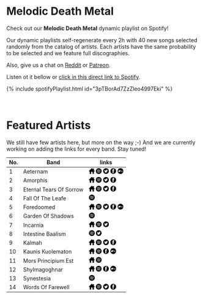 # Melodic Death Metal

Check out our **Melodic Death Metal** dynamic playlist on Spotify!

Our dynamic playlists self-regenerate every 2h with 40 new songs selected randomly from the catalog of artists. Each artists have the same probability to be selected and we feature full discographies.

Also, give us a chat on [Reddit](https://www.reddit.com/r/RadioNinjaPirata/comments/if1etd/melodic_death_metal/) or [Patreon](https://www.patreon.com/radioninjapirata).

Listen ot it bellow or [click in this direct link to Spotify](https://open.spotify.com/playlist/3pTBorAd7ZzZleo4997Eki?si=l2HH0wybTD6IdItZpwW75Q).

{% include spotifyPlaylist.html id="3pTBorAd7ZzZleo4997Eki" %}

<br>

# Featured Artists

We still have few artists here, but more on the way ;-) And we are currently working on adding the links for every band. Stay tuned!

No. | Band | links
--- | ---- | -----
1 | Aeternam | <a href="http://www.aeternamband.com/" target="_blank"><img src="assets/others_home_button.png" alt="home" height="15" width="15" /></a> <a href="https://open.spotify.com/artist/2rC2vtci4S1g3irfTDyi9s?si=LayfpOEnTWOtyMdsc8R92A" target="_blank"><img src="assets/spotify_button.png" alt="spotify" height="15" width="15" /></a> <a href="https://twitter.com/#Aeternam" target="_blank"><img src="assets/twitter_button.png" alt="twitter" height="15" width="15" /></a> <a href="https://www.facebook.com/aeternammetal" target="_blank"><img src="assets/facebook_button.png" alt="facebook" height="15" width="15" /></a> <a href="https://aeternam.bandcamp.com" target="_blank"><img src="assets/bandcamp_button.png" alt="bandcamp" height="15" width="15" /></a>
2 | Amorphis | <a href="http://www.amorphis.net/" target="_blank"><img src="assets/others_home_button.png" alt="home" height="15" width="15" /></a> <a href="https://open.spotify.com/artist/2UOVgpgiNTC6KK0vSC77aD?si=5dOsqFZNSQ6OcfCepXh07g" target="_blank"><img src="assets/spotify_button.png" alt="spotify" height="15" width="15" /></a> <a href="https://twitter.com/amorphis" target="_blank"><img src="assets/twitter_button.png" alt="twitter" height="15" width="15" /></a> <a href="https://www.facebook.com/amorphis" target="_blank"><img src="assets/facebook_button.png" alt="facebook" height="15" width="15" /></a> 
3 | Eternal Tears Of Sorrow | <a href="http://eternaltears.fi/" target="_blank"><img src="assets/others_home_button.png" alt="home" height="15" width="15" /></a> <a href="https://open.spotify.com/artist/3rdFnKhyWhTivuBFSH4YT3?si=M60o_rFeQBCBIHSzaRSRQQ" target="_blank"><img src="assets/spotify_button.png" alt="spotify" height="15" width="15" /></a> <a href="https://twitter.com/etosofficial" target="_blank"><img src="assets/twitter_button.png" alt="twitter" height="15" width="15" /></a> <a href="https://www.facebook.com/etosofficial" target="_blank"><img src="assets/facebook_button.png" alt="facebook" height="15" width="15" /></a> 
4 | Fall Of The Leafe |  <a href="https://open.spotify.com/artist/74wuD78VWnyGSwDvVtrQwn?si=TGUER7bBTAiP_I9MO24Mlw" target="_blank"><img src="assets/spotify_button.png" alt="spotify" height="15" width="15" /></a>   
5 | Foredoomed | <a href="http://foredoomed.net/home/" target="_blank"><img src="assets/others_home_button.png" alt="home" height="15" width="15" /></a> <a href="https://open.spotify.com/artist/0XGMZjc0FWuQm1dzb2yKUi?si=KquoVESISF2ITJWbWDo4Bg" target="_blank"><img src="assets/spotify_button.png" alt="spotify" height="15" width="15" /></a> <a href="https://twitter.com/foredoomedband" target="_blank"><img src="assets/twitter_button.png" alt="twitter" height="15" width="15" /></a> <a href="https://www.facebook.com/foredoomedband" target="_blank"><img src="assets/facebook_button.png" alt="facebook" height="15" width="15" /></a> <a href="https://foredoomed.bandcamp.com" target="_blank"><img src="assets/bandcamp_button.png" alt="bandcamp" height="15" width="15" /></a>
6 | Garden Of Shadows |  <a href="https://open.spotify.com/artist/4iqNfe8W0nP9pEjLjljqEV?si=u6k9E2Z8Qni65IoqEIgmpw" target="_blank"><img src="assets/spotify_button.png" alt="spotify" height="15" width="15" /></a>   
7 | Incarnia | <a href="https://myspace.com/incarnia" target="_blank"><img src="assets/others_home_button.png" alt="home" height="15" width="15" /></a> <a href="https://open.spotify.com/artist/4EdX0VsFpAj8iGs3HWbjcO?si=XS2A7DBzTVqhHuZtOZZEPw" target="_blank"><img src="assets/spotify_button.png" alt="spotify" height="15" width="15" /></a> <a href="https://twitter.com/Incarnia" target="_blank"><img src="assets/twitter_button.png" alt="twitter" height="15" width="15" /></a>  
8 | Intestine Baalism |  <a href="https://open.spotify.com/artist/2Z9z6GKa0UMW8NLx0nER8M?si=AZz71NqgQNOYwYX-s4z5Nw" target="_blank"><img src="assets/spotify_button.png" alt="spotify" height="15" width="15" /></a> <a href="https://twitter.com/#intestinebaalism" target="_blank"><img src="assets/twitter_button.png" alt="twitter" height="15" width="15" /></a>  
9 | Kalmah | <a href="http://www.kalmah.com/" target="_blank"><img src="assets/others_home_button.png" alt="home" height="15" width="15" /></a> <a href="https://open.spotify.com/artist/2YPVtFn6SsYNntkmrdDpGF?si=zNjaQfrURgWk38vqufmc1A" target="_blank"><img src="assets/spotify_button.png" alt="spotify" height="15" width="15" /></a> <a href="https://twitter.com/kalmahofficial" target="_blank"><img src="assets/twitter_button.png" alt="twitter" height="15" width="15" /></a> <a href="https://www.facebook.com/kalmahofficial" target="_blank"><img src="assets/facebook_button.png" alt="facebook" height="15" width="15" /></a> 
10 | Kaunis Kuolematon | <a href="https://kauniskuolematon.com/" target="_blank"><img src="assets/others_home_button.png" alt="home" height="15" width="15" /></a> <a href="https://open.spotify.com/artist/325i7BW7vMnVBl9YWdT6zN?si=Ty3nhkPsQlSG6ljrCw3pbg" target="_blank"><img src="assets/spotify_button.png" alt="spotify" height="15" width="15" /></a>  <a href="https://www.facebook.com/KaunisKuolematon" target="_blank"><img src="assets/facebook_button.png" alt="facebook" height="15" width="15" /></a> <a href="https://kauniskuolematon.bandcamp.com" target="_blank"><img src="assets/bandcamp_button.png" alt="bandcamp" height="15" width="15" /></a>
11 | Mors Principium Est | <a href="http://www.morsprincipiumest.com/" target="_blank"><img src="assets/others_home_button.png" alt="home" height="15" width="15" /></a> <a href="https://open.spotify.com/artist/1k0jnWb55QS6FjTU9LzMhi?si=RtVuBKYaR0uFJTZDW1WJrg" target="_blank"><img src="assets/spotify_button.png" alt="spotify" height="15" width="15" /></a>   
12 | Shylmagoghnar | <a href="http://shylmagoghnar.com/" target="_blank"><img src="assets/others_home_button.png" alt="home" height="15" width="15" /></a> <a href="https://open.spotify.com/artist/0sfWl1dWLgEtMy9oFnNoDA?si=AxtEvhxQRKGtoqKDePfNeg" target="_blank"><img src="assets/spotify_button.png" alt="spotify" height="15" width="15" /></a>  <a href="https://www.facebook.com/Shylmagoghnar" target="_blank"><img src="assets/facebook_button.png" alt="facebook" height="15" width="15" /></a> <a href="https://shylmagoghnar.bandcamp.com" target="_blank"><img src="assets/bandcamp_button.png" alt="bandcamp" height="15" width="15" /></a>
13 | Synestesia |  <a href="https://open.spotify.com/artist/2qFjGRQKbV3SZ2uLyfe2rz?si=WkyqyqSqTGCyrj6_p-JifA" target="_blank"><img src="assets/spotify_button.png" alt="spotify" height="15" width="15" /></a>   
14 | Words Of Farewell | <a href="https://www.wordsoffarewell.com/" target="_blank"><img src="assets/others_home_button.png" alt="home" height="15" width="15" /></a> <a href="https://open.spotify.com/artist/1tcrgTKBUpGVRGnPz4breO?si=Ucx610EKTDKhIIiD5dhxGQ" target="_blank"><img src="assets/spotify_button.png" alt="spotify" height="15" width="15" /></a> <a href="https://twitter.com/WordsOfFarewell" target="_blank"><img src="assets/twitter_button.png" alt="twitter" height="15" width="15" /></a> <a href="https://www.facebook.com/wordsoffarewell" target="_blank"><img src="assets/facebook_button.png" alt="facebook" height="15" width="15" /></a> 

